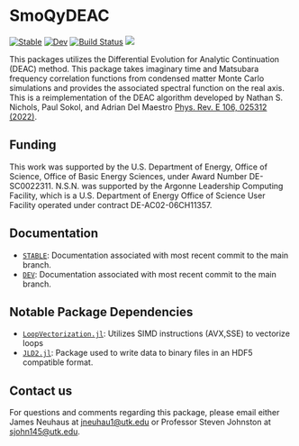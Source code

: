 # SmoQyDEAC

[![Stable](https://img.shields.io/badge/docs-stable-blue.svg)](https://SmoQySuite.github.io/SmoQyDEAC.jl/stable/)
[![Dev](https://img.shields.io/badge/docs-dev-blue.svg)](https://SmoQySuite.github.io/SmoQyDEAC.jl/dev/)
[![Build Status](https://github.com/SmoQySuite/SmoQyDQMC.jl/actions/workflows/CI.yml/badge.svg?branch=main)](https://github.com/SmoQySuite/SmoQyDQMC.jl/actions/workflows/CI.yml?query=branch%3Amain)
![](https://img.shields.io/badge/Lifecycle-Maturing-007EC6g)

This packages utilizes the Differential Evolution for Analytic Continuation (DEAC) method. This package takes imaginary time and Matsubara frequency correlation functions from condensed matter Monte Carlo simulations and provides the associated spectral function on the real axis. This is a reimplementation of the DEAC algorithm developed by Nathan S. Nichols, Paul Sokol, and Adrian Del Maestro [Phys. Rev. E 106, 025312 (2022)](https://journals.aps.org/pre/abstract/10.1103/PhysRevE.106.025312).

## Funding

This work was supported by the U.S. Department of Energy, Office of Science, Office of Basic Energy Sciences, under Award Number DE-SC0022311. N.S.N. was supported by the Argonne Leadership Computing Facility, which is a U.S. Department of Energy Office of Science User Facility operated under contract DE-AC02-06CH11357. 

## Documentation

- [`STABLE`](https://SmoQySuite.github.io/SmoQyDEAC.jl/stable/): Documentation associated with most recent commit to the main branch.
- [`DEV`](https://SmoQySuite.github.io/SmoQyDEAC.jl/dev/): Documentation associated with most recent commit to the main branch.

## Notable Package Dependencies

- [`LoopVectorization.jl`](https://github.com/JuliaSIMD/LoopVectorization.jl): Utilizes SIMD instructions (AVX,SSE) to vectorize loops
- [`JLD2.jl`](https://github.com/JuliaIO/JLD2.jl): Package used to write data to binary files in an HDF5 compatible format. 


## Contact us

For questions and comments regarding this package, please email either James Neuhaus at [jneuhau1@utk.edu](mailto:jneuhau1@utk.edu) or Professor Steven Johnston at [sjohn145@utk.edu](mailto:sjohn145@utk.edu).
